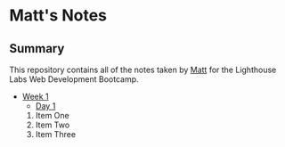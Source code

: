 # Matt's Notes
## Summary 
This repository contains all of the notes taken by [Matt](https://github.com/Kryxsoo) for the Lighthouse Labs Web Development Bootcamp.

* [Week 1](/Week_1)
  * [Day 1](/Week_1/Day_1/)
  1. Item One
  2. Item Two
  3. Item Three